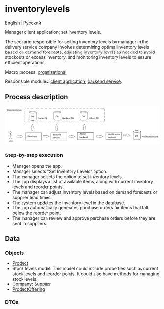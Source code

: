 # inventorylevels

[English](inventorylevels.md) | [Русский](inventorylevels.ru.md)

Manager client application: set inventory levels.

The scenario responsible for setting inventory levels by manager in the delivery service company involves determining optimal inventory levels based on demand forecasts, adjusting inventory levels as needed to avoid stockouts or excess inventory, and monitoring inventory levels to ensure efficient operations.

Macro process: [organizational](../../macroprocesses/organizational.md)

Responsible modules: [client application](../../frontend/managerclient.md), [backend service](../../backend/managerbackend.md).

## Process description

![organizational_overall](../../img/organizational_overall.png)

### Step-by-step execution

- Manager opens the app.
- Manager selects "Set Inventory Levels" option.
- The manager selects the option to set inventory levels.
- The app displays a list of available items, along with current inventory levels and reorder points.
- The manager can adjust inventory levels based on demand forecasts or supplier lead times.
- The system updates the inventory level in the database.
- The app automatically generates purchase orders for items that fall below the reorder point.
- The manager can review and approve purchase orders before they are sent to suppliers.

## Data 

### Objects 

- [Product](https://github.com/alexeysp11/workflow-lib/blob/main/docs/Models/Business/Products/Product.md)
- Stock levels model: This model could include properties such as current stock levels and reorder points. It could also have methods for managing stock levels.
- [Company](https://github.com/alexeysp11/workflow-lib/blob/main/docs/Models/Business/Customers/Company.md): Supplier
- [ProductOffering](https://github.com/alexeysp11/workflow-lib/blob/main/docs/Models/Business/Products/ProductOffering.md)

### DTOs
